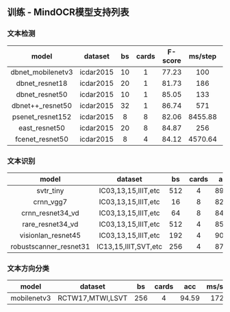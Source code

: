 ## 训练 - MindOCR模型支持列表

### 文本检测

| model  |dataset |bs | cards | F-score | ms/step | fps | amp | config |
:-:     |   :-:   | :-: | :-: |  :-:   |  :-:    | :-:  |  :-: |  :-:    |
| dbnet_mobilenetv3  | icdar2015  | 10 | 1 | 77.23 | 100 | 100 | O0 | [mindocr_dbnet](https://github.com/mindspore-lab/mindocr/tree/main/configs/det/dbnet)  |
| dbnet_resnet18     | icdar2015  | 20 | 1 | 81.73 | 186 | 108 | O0 | [mindocr_dbnet](https://github.com/mindspore-lab/mindocr/tree/main/configs/det/dbnet)  |
| dbnet_resnet50     | icdar2015  | 10 | 1 | 85.05 | 133 | 75.2 | O0 | [mindocr_dbnet](https://github.com/mindspore-lab/mindocr/tree/main/configs/det/dbnet)  |
| dbnet++_resnet50   | icdar2015  | 32 | 1 | 86.74 | 571 | 56 | O0 | [mindocr_dbnet++](https://github.com/mindspore-lab/mindocr/tree/main/configs/det/dbnet)  |
| psenet_resnet152   | icdar2015  | 8 | 8 | 82.06 | 8455.88 | 7.57 | O0 | [mindocr_psenet](https://github.com/mindspore-lab/mindocr/tree/main/configs/det/psenet) |
| east_resnet50      | icdar2015  | 20 | 8 | 84.87 | 256 | 625 | O0 | [mindocr_east](https://github.com/mindspore-lab/mindocr/tree/main/configs/det/east)   |
| fcenet_resnet50    | icdar2015  | 8 | 4 | 84.12 | 4570.64 | 7 | O0 | [mindocr_fcenet](https://github.com/mindspore-lab/mindocr/tree/main/configs/det/fcenet)   |

### 文本识别

| model  |dataset |bs | cards | acc | ms/step | fps | amp | config |
:-:     |   :-:   | :-: | :-: |  :-:   |  :-:    | :-:  |  :-: |  :-:    |
| svtr_tiny          | IC03,13,15,IIIT,etc | 512 | 4 | 89.02 | 690 | 2968 | O2 |  [mindocr_svtr](https://github.com/mindspore-lab/mindocr/tree/main/configs/rec/svtr)   |
| crnn_vgg7          | IC03,13,15,IIIT,etc | 16 | 8 | 82.03 | 22.06 | 5802.71 | O3 |  [mindocr_crnn](https://github.com/mindspore-lab/mindocr/tree/main/configs/rec/crnn)   |
| crnn_resnet34_vd   | IC03,13,15,IIIT,etc | 64 | 8 | 84.45 | 76.48 | 6694.84 | O3 |  [mindocr_crnn](https://github.com/mindspore-lab/mindocr/tree/main/configs/rec/crnn)   |
| rare_resnet34_vd   | IC03,13,15,IIIT,etc | 512 | 4 | 85.19 | 449 | 4561 | O2 |  [mindocr_rare](https://github.com/mindspore-lab/mindocr/tree/main/configs/rec/rare)   |
| visionlan_resnet45| IC03,13,15,IIIT,etc | 192| 4 | 90.61 | 417 | 1840 | O2 | [mindocr_visionlan](https://github.com/mindspore-lab/mindocr/blob/main/configs/rec/visionlan/visionlan_resnet45_LF_1.yaml) |
| robustscanner_resnet31 | IC13,15,IIIT,SVT,etc | 256 | 4 | 87.86 |   825   |   310   | O0  |           [mindocr_robustscanner](https://github.com/mindspore-lab/mindocr/blob/main/configs/rec/robustscanner)            |

### 文本方向分类

| model  |dataset |bs | cards | acc | ms/step | fps | amp | config |
:-:     |   :-:   | :-: | :-: |  :-:   |  :-:    | :-:  |  :-: |  :-:    |
| mobilenetv3 | RCTW17,MTWI,LSVT | 256 | 4 | 94.59 | 172.9 | 5923.5 | O0 | [mindocr_mobilenetv3](https://github.com/mindspore-lab/mindocr/tree/main/configs/cls/mobilenetv3)   |
